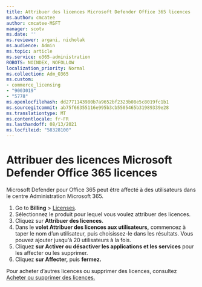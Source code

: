 ```yaml
---
title: Attribuer des licences Microsoft Defender Office 365 licences
ms.author: cmcatee
author: cmcatee-MSFT
manager: scotv
ms.date: ''
ms.reviewer: argani, nicholak
ms.audience: Admin
ms.topic: article
ms.service: o365-administration
ROBOTS: NOINDEX, NOFOLLOW
localization_priority: Normal
ms.collection: Adm_O365
ms.custom:
- commerce_licensing
- "9003019"
- "5778"
ms.openlocfilehash: dd2771143980b7a9652bf2323b08e5c8019fc1b1
ms.sourcegitcommit: ab75f66355116e995b3cb5505465b31989339e28
ms.translationtype: MT
ms.contentlocale: fr-FR
ms.lasthandoff: 08/13/2021
ms.locfileid: "58328100"
---
```

# <a name="assign-microsoft-defender-for-office-365-licenses"></a>Attribuer des licences Microsoft Defender Office 365 licences

Microsoft Defender pour Office 365 peut être affecté à des utilisateurs dans le centre Administration Microsoft 365.

1. Go to **Billing**  >  [Licenses](https://go.microsoft.com/fwlink/p/?linkid=842264).
2. Sélectionnez le produit pour lequel vous voulez attribuer des licences.
3. Cliquez sur **Attribuer des licences**.
4. Dans le **volet Attribuer des licences aux utilisateurs,**  commencez à taper le nom d’un utilisateur, puis choisissez-le dans les résultats. Vous pouvez ajouter jusqu'à 20 utilisateurs à la fois.
5. Cliquez **sur Activer ou désactiver les applications et les services**  pour les affecter ou les supprimer.
6. Cliquez **sur Affecter,** puis **fermez.**

Pour acheter d’autres licences ou supprimer des licences, consultez [Acheter ou supprimer des licences.](https://docs.microsoft.com/microsoft-365/commerce/licenses/buy-licenses#buy-or-remove-licenses-for-your-business-subscription)